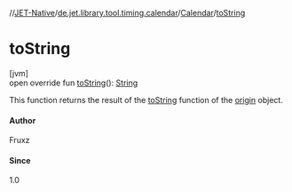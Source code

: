 //[JET-Native](../../../index.md)/[de.jet.library.tool.timing.calendar](../index.md)/[Calendar](index.md)/[toString](to-string.md)

# toString

[jvm]\
open override fun [toString](to-string.md)(): [String](https://kotlinlang.org/api/latest/jvm/stdlib/kotlin/-string/index.html)

This function returns the result of the [toString](to-string.md) function of the [origin](../../../../JET-Native/de.jet.library.tool.timing.calendar/-calendar/origin.md) object.

#### Author

Fruxz

#### Since

1.0
